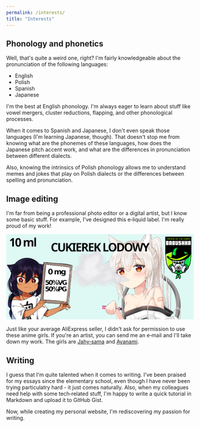 ```yaml
---
permalink: /interests/
title: "Interests"
---
```


## Phonology and phonetics

Well, that's quite a weird one, right?
I'm fairly knowledgeable about the pronunciation of the following languages:

- English
- Polish
- Spanish
- Japanese

I'm the best at English phonology. I'm always eager to learn about stuff like
vowel mergers, cluster reductions, flapping, and other phonological processes.

When it comes to Spanish and Japanese, I don't even speak those
languages (I'm learning Japanese, though). That doesn't stop me from knowing what are
the phonemes of these languages, how does the Japanese pitch accent work, and what are
the differences in pronunciation between different dialects.

Also, knowing the intrinsics of Polish phonology allows me to understand memes and jokes
that play on Polish dialects or the differences between spelling and pronunciation.

## Image editing

I'm far from being a professional photo editor or a digital artist, but I know some
basic stuff. For example, I've designed this e&#8209;liquid label. I'm really proud of my work!

![E&#8209;liquid label](/assets/articles/e-liquid-label.webp)

Just like your average AliExpress seller, I didn't ask for permission to use these anime girls.
If you're an artist, you can send me an e&#8209;mail and I'll take down my work.
The girls are [Jahy&#8209;sama](https://twitter.com/aconbwakame/status/1113036854201204736) and
[Ayanami](https://www.pixiv.net/en/artworks/78790389).

## Writing

I guess that I'm quite talented when it comes to writing. I've been praised for my essays since the elementary school,
even though I have never been trying particulatry hard - it just comes naturally.
Also, when my colleagues need help with some tech&#8209;related stuff,
I'm happy to write a quick tutorial in Markdown and upload it to GitHub Gist.

Now, while creating my personal website, I'm rediscovering my passion for writing.
